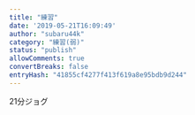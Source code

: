 ```yaml
---
title: "練習"
date: '2019-05-21T16:09:49'
author: "subaru44k"
category: "練習(弱)"
status: "publish"
allowComments: true
convertBreaks: false
entryHash: "41855cf4277f413f619a8e95bdb9d244"
---
```

21分ジョグ
